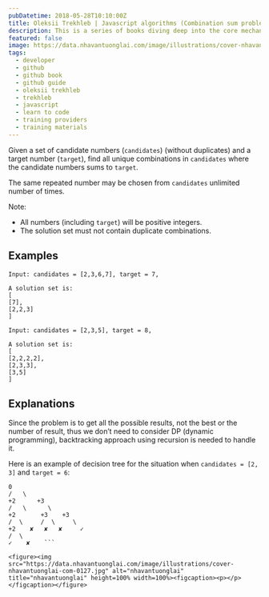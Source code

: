 ```yaml
---
pubDatetime: 2018-05-28T10:10:00Z
title: Oleksii Trekhleb | Javascript algorithms (Combination sum problem)
description: This is a series of books diving deep into the core mechanisms of the JavaScript language.
featured: false
image: https://data.nhavantuonglai.com/image/illustrations/cover-nhavantuonglai-com-0517.jpg
tags:
  - developer
  - github
  - github book
  - github guide
  - oleksii trekhleb
  - trekhleb
  - javascript
  - learn to code
  - training providers
  - training materials
---
```


Given a set of candidate numbers (`candidates`) (without duplicates) and a target number (`target`), find all unique combinations in `candidates` where the candidate numbers sums to `target`.

The same repeated number may be chosen from `candidates` unlimited number of times.

Note:

  - All numbers (including `target`) will be positive integers.
  - The solution set must not contain duplicate combinations.

## Examples

```
Input: candidates = [2,3,6,7], target = 7,

A solution set is:
[
[7],
[2,2,3]
]
```

```
Input: candidates = [2,3,5], target = 8,

A solution set is:
[
[2,2,2,2],
[2,3,3],
[3,5]
]
```

## Explanations

Since the problem is to get all the possible results, not the best or the number of result, thus we don’t need to consider DP (dynamic programming),
backtracking approach using recursion is needed to handle it.

Here is an example of decision tree for the situation when `candidates = [2, 3]` and `target = 6`:

```
0
/   \
+2      +3
/   \      \
+2       +3    +3
/  \     /  \     \
+2    ✘   ✘   ✘     ✓
/  \
✓    ✘    ```

<figure><img src="https://data.nhavantuonglai.com/image/illustrations/cover-nhavantuonglai-com-0127.jpg" alt="nhavantuonglai" title="nhavantuonglai" height=100% width=100%><figcaption><p></p></figcaption></figure>